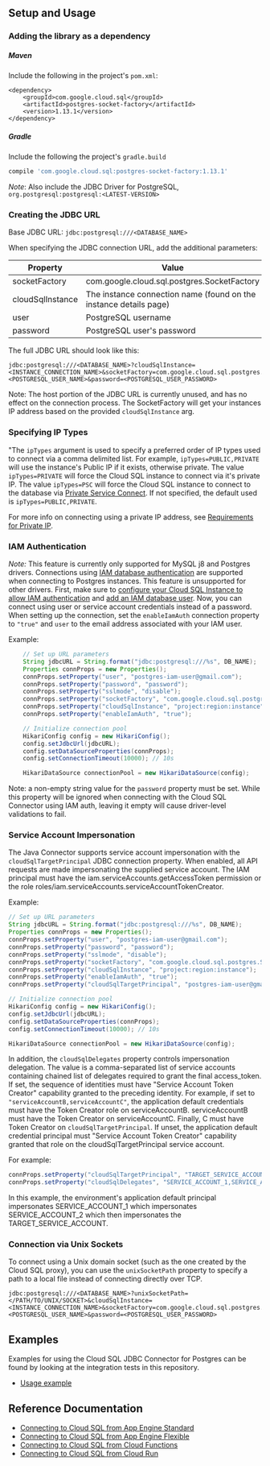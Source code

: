 
## Setup and Usage

### Adding the library as a dependency

##### Maven
Include the following in the project's `pom.xml`:
```maven-pom
<dependency>
    <groupId>com.google.cloud.sql</groupId>
    <artifactId>postgres-socket-factory</artifactId>
    <version>1.13.1</version>
</dependency>
```

##### Gradle
Include the following the project's `gradle.build`
```gradle
compile 'com.google.cloud.sql:postgres-socket-factory:1.13.1'
```
*Note*: Also include the JDBC Driver for PostgreSQL, `org.postgresql:postgresql:<LATEST-VERSION>`

### Creating the JDBC URL

Base JDBC URL: `jdbc:postgresql:///<DATABASE_NAME>`

When specifying the JDBC connection URL, add the additional parameters:

| Property         | Value         |
| ---------------- | ------------- |
| socketFactory    | com.google.cloud.sql.postgres.SocketFactory |
| cloudSqlInstance | The instance connection name (found on the instance details page) |
| user             | PostgreSQL username |
| password         | PostgreSQL user's password |

The full JDBC URL should look like this:
```
jdbc:postgresql:///<DATABASE_NAME>?cloudSqlInstance=<INSTANCE_CONNECTION_NAME>&socketFactory=com.google.cloud.sql.postgres.SocketFactory&user=<POSTGRESQL_USER_NAME>&password=<POSTGRESQL_USER_PASSWORD>
```

Note: The host portion of the JDBC URL is currently unused, and has no effect on the connection process. The SocketFactory will get your instances IP address based on the provided `cloudSqlInstance` arg. 

### Specifying IP Types

"The `ipTypes` argument is used to specify a preferred order of IP types used
to connect via a comma delimited list. For example, `ipTypes=PUBLIC,PRIVATE`
will use the instance's Public IP if it exists, otherwise private. The
value `ipTypes=PRIVATE` will force the Cloud SQL instance to connect via
it's private IP. The value `ipTypes=PSC` will force the Cloud SQL instance to
connect to the database via [Private Service Connect](https://cloud.google.com/vpc/docs/private-service-connect).
If not specified, the default used is `ipTypes=PUBLIC,PRIVATE`.

For more info on connecting using a private IP address, see [Requirements for Private IP](https://cloud.google.com/sql/docs/mysql/private-ip#requirements_for_private_ip).

### IAM Authentication
*Note:* This feature is currently only supported for MySQL j8 and Postgres drivers.
Connections using 
[IAM database authentication](https://cloud.google.com/sql/docs/postgres/iam-logins) 
are supported when connecting to Postgres instances.
This feature is unsupported for other drivers. First, make sure to
[configure your Cloud SQL Instance to allow IAM authentication](https://cloud.google.com/sql/docs/postgres/create-edit-iam-instances#configure-iam-db-instance)
and
[add an IAM database user](https://cloud.google.com/sql/docs/postgres/create-manage-iam-users#creating-a-database-user).
Now, you can connect using user or service
account credentials instead of a password. 
When setting up the connection, set the `enableIamAuth` connection property to `"true"` and `user`
to the email address associated with your IAM user. 

Example:
```java
    // Set up URL parameters
    String jdbcURL = String.format("jdbc:postgresql:///%s", DB_NAME);
    Properties connProps = new Properties();
    connProps.setProperty("user", "postgres-iam-user@gmail.com");
    connProps.setProperty("password", "password");
    connProps.setProperty("sslmode", "disable");
    connProps.setProperty("socketFactory", "com.google.cloud.sql.postgres.SocketFactory");
    connProps.setProperty("cloudSqlInstance", "project:region:instance");
    connProps.setProperty("enableIamAuth", "true");

    // Initialize connection pool
    HikariConfig config = new HikariConfig();
    config.setJdbcUrl(jdbcURL);
    config.setDataSourceProperties(connProps);
    config.setConnectionTimeout(10000); // 10s

    HikariDataSource connectionPool = new HikariDataSource(config);
```

Note: a non-empty string value for the `password` property must be set. While this property will
be ignored when connecting with the Cloud SQL Connector using IAM auth, leaving it empty will cause
driver-level validations to fail.


### Service Account Impersonation

The Java Connector supports service account impersonation with the
`cloudSqlTargetPrincipal` JDBC connection property. When enabled,
all API requests are made impersonating the supplied service account. The
IAM principal must have the iam.serviceAccounts.getAccessToken permission or
the role roles/iam.serviceAccounts.serviceAccountTokenCreator.

Example:

```java
// Set up URL parameters
String jdbcURL = String.format("jdbc:postgresql:///%s", DB_NAME);
Properties connProps = new Properties();
connProps.setProperty("user", "postgres-iam-user@gmail.com");
connProps.setProperty("password", "password");
connProps.setProperty("sslmode", "disable");
connProps.setProperty("socketFactory", "com.google.cloud.sql.postgres.SocketFactory");
connProps.setProperty("cloudSqlInstance", "project:region:instance");
connProps.setProperty("enableIamAuth", "true");
connProps.setProperty("cloudSqlTargetPrincipal", "postgres-iam-user@gmail.com");

// Initialize connection pool
HikariConfig config = new HikariConfig();
config.setJdbcUrl(jdbcURL);
config.setDataSourceProperties(connProps);
config.setConnectionTimeout(10000); // 10s

HikariDataSource connectionPool = new HikariDataSource(config);
```


In addition, the `cloudSqlDelegates` property controls impersonation delegation.
The value is a comma-separated list of service accounts containing chained
list of delegates required to grant the final access_token. If set,
the sequence of identities must have "Service Account Token Creator" capability
granted to the preceding identity. For example, if set to 
`"serviceAccountB,serviceAccountC"`, the application default credentials must
have the Token Creator role on serviceAccountB. serviceAccountB must have
the Token Creator on serviceAccountC. Finally, C must have Token Creator on
`cloudSqlTargetPrincipal`. If unset, the application default credential principal
must "Service Account Token Creator" capability granted that role on the
cloudSqlTargetPrincipal service account.


For example:
```java
connProps.setProperty("cloudSqlTargetPrincipal", "TARGET_SERVICE_ACCOUNT");
connProps.setProperty("cloudSqlDelegates", "SERVICE_ACCOUNT_1,SERVICE_ACCOUNT_2");
```

In this example, the environment's application default principal impersonates
SERVICE_ACCOUNT_1 which impersonates SERVICE_ACCOUNT_2 which then
impersonates the TARGET_SERVICE_ACCOUNT.


### Connection via Unix Sockets

To connect using a Unix domain socket (such as the one created by the Cloud SQL 
proxy), you can use the `unixSocketPath` property to specify a path to a local 
file instead of connecting directly over TCP.

```
jdbc:postgresql:///<DATABASE_NAME>?unixSocketPath=</PATH/TO/UNIX/SOCKET>&cloudSqlInstance=<INSTANCE_CONNECTION_NAME>&socketFactory=com.google.cloud.sql.postgres.SocketFactory&user=<POSTGRESQL_USER_NAME>&password=<POSTGRESQL_USER_PASSWORD>
```

## Examples

Examples for using the Cloud SQL JDBC Connector for Postgres can be found by looking at the integration tests in this repository.
* [Usage example](../jdbc/postgres/src/test/java/com/google/cloud/sql/postgres/JdbcPostgresIntegrationTests.java)

## Reference Documentation
* [Connecting to Cloud SQL from App Engine Standard](https://cloud.google.com/sql/docs/postgres/connect-app-engine-standard)
* [Connecting to Cloud SQL from App Engine Flexible](https://cloud.google.com/sql/docs/postgres/connect-app-engine-flexible)
* [Connecting to Cloud SQL from Cloud Functions](https://cloud.google.com/sql/docs/postgres/connect-functions)
* [Connecting to Cloud SQL from Cloud Run](https://cloud.google.com/sql/docs/postgres/connect-run)
